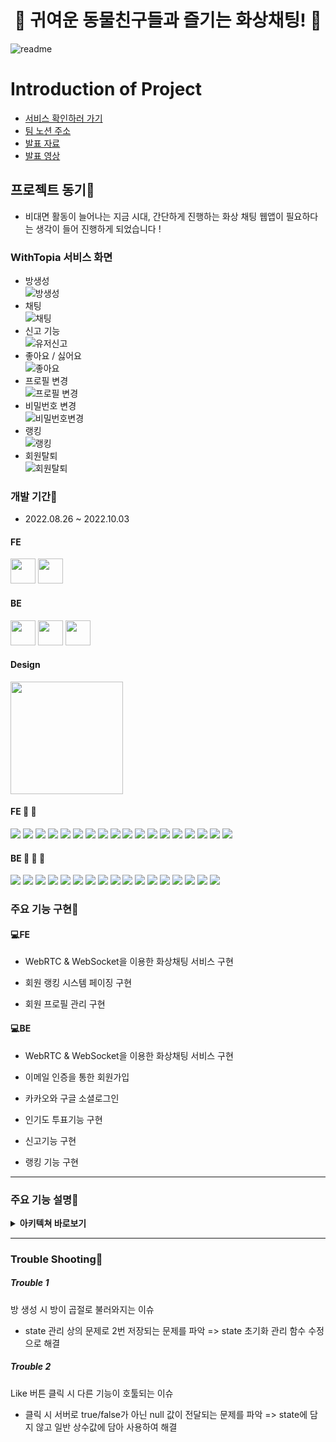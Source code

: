 <h1 style="text-align: center;">🌿 귀여운 동물친구들과 즐기는 화상채팅! 🌿</h1>

![readme](https://user-images.githubusercontent.com/103446802/193404269-46b95337-a95d-4120-9b4a-d6cf9034998b.jpg)

# Introduction of Project
 - [서비스 확인하러 가기](https://warmwinter.co.kr)
 - [팀 노션 주소](https://www.notion.so/WITHTOPIA-WITHTO-61cf100aa57f4f9ba7b0a161416915f8)
 - [발표 자료](https://docs.google.com/presentation/d/1lvsxPbOU7NUqNDmwWI6aHbP1O1ZOVq4g-PZD5NGICVM/edit?usp=sharing)
 - [발표 영상](https://www.youtube.com/watch?v=rjlHIKMyEDw)
## 프로젝트 동기📍
 - 비대면 활동이 늘어나는 지금 시대, 간단하게 진행하는 화상 채팅 웹앱이 필요하다는 생각이 들어 진행하게 되었습니다 !

### WithTopia 서비스 화면
- 방생성
  <br/>
  ![방생성](https://user-images.githubusercontent.com/79622280/194699492-65a1dccc-9f61-4be9-a639-dfb7c7299be0.gif)
  <br/>
- 채팅
  <br/>
  ![채팅](https://user-images.githubusercontent.com/79622280/194699390-056fe693-df23-47e1-8d75-5c32bf4e3a02.gif)
  <br/>
- 신고 기능
  <br/>
  ![유저신고](https://user-images.githubusercontent.com/79622280/194699415-14bfe333-59c9-43f7-86f1-820e79a6c1b0.gif)
  <br/>
- 좋아요 / 싫어요
  <br/>
  ![좋아요](https://user-images.githubusercontent.com/79622280/194699402-ce80b46b-1ecd-4401-a089-df3e8bc50db2.gif)
  <br/>
- 프로필 변경
  <br/>
  ![프로필 변경](https://user-images.githubusercontent.com/79622280/194699511-c3eaf850-cd91-428b-9511-a995228bbdb6.gif)
  <br/>
- 비밀번호 변경
  <br/>
  ![비밀번호변경](https://user-images.githubusercontent.com/79622280/194699520-d35ea28f-a298-4ab2-b6a1-bcaa89790914.gif)
  <br/>
- 랭킹
  <br/>
  ![랭킹](https://user-images.githubusercontent.com/79622280/194699503-51ba9419-3fe6-4785-a3a5-7e38a35ad54e.gif)
  <br/>
- 회원탈퇴
  <br/>
  ![회원탈퇴](https://user-images.githubusercontent.com/79622280/194699363-383f9cc3-f51f-4e9f-8b4b-795a6bfa29cd.gif)
  <br/>
### 개발 기간📍

- 2022.08.26 ~ 2022.10.03

#### FE
 <a href="https://github.com/hyunwung" target="_blank"><img height="40"  src="https://img.shields.io/static/v1?label=React&message=서현웅🍎 &color=61dafb&style=for-the-badge&>"/></a>
 <a href="https://github.com/Kim-wonder" target="_blank"><img height="40"  src="https://img.shields.io/static/v1?label=React&message=김혜진🥑 &color=61dafb&style=for-the-badge&>"/></a>
 
#### BE
 <a href="https://github.com/ckstn0225" target="_blank"><img height="40"  src="https://img.shields.io/static/v1?label=Spring&message=조원영🍋 &color=08CE5D&style=for-the-badge&>"/></a>
 <a href="https://github.com/neya0" target="_blank"><img height="40"  src="https://img.shields.io/static/v1?label=Spring&message=강지성🍊 &color=08CE5D&style=for-the-badge&>"/></a>
 <a href="https://github.com/picjoy" target="_blank"><img height="40"  src="https://img.shields.io/static/v1?label=Spring&message=강지영🍒 &color=08CE5D&style=for-the-badge&>"/></a>

#### Design 
<img width="180"  src="https://img.shields.io/static/v1?label=Design&message=정지현🥦 &color=FF7F50&style=for-the-badge&>"/></a>
<br />

#### **FE 🍎 🍇**
<p>
  <img src="https://img.shields.io/badge/JavaScript-F7DF1E?style=for-the-badge&logo=JavaScript&logoColor=black">
  <img src="https://img.shields.io/badge/React-61DAFB?style=for-the-badge&logo=React&logoColor=black">
  <img src="https://img.shields.io/badge/Create React App-09D3AC?style=for-the-badge&logo=Create React App&logoColor=black">
  <img src="https://img.shields.io/badge/Redux-764ABC?style=for-the-badge&logo=Redux&logoColor=white">
  <img src="https://img.shields.io/badge/Axios-5A29E4?style=for-the-badge&logo=Axios&logoColor=white">
  <img src="https://img.shields.io/badge/React Router-CA4245?style=for-the-badge&logo=React Router&logoColor=white">
  <img src="https://img.shields.io/badge/Yarn-2C8EBB?style=for-the-badge&logo=Yarn&logoColor=white">
  <img src="https://img.shields.io/badge/HTTPS-8BFCAB?style=for-the-badge&logo=HTTPS&logoColor=white">
  <img src="https://img.shields.io/badge/SASS-DB7093?style=for-the-badge&logo=SASS&logoColor=white">
  <img src="https://img.shields.io/badge/Visual Studio Code-007ACC?style=for-the-badge&logo=Visual Studio Code&logoColor=white">
  <img src="https://img.shields.io/badge/GitHub-121212?style=for-the-badge&logo=GitHub&logoColor=white">
  <img src="https://img.shields.io/badge/Figma-F24E1E?style=for-the-badge&logo=Figma&logoColor=white">
  <img src="https://img.shields.io/badge/Amazon S3-569A31?style=for-the-badge&logo=Amazon S3&logoColor=white">
  <img src="https://img.shields.io/badge/Cloud Front-FDC520?style=for-the-badge&logo=Cloud Front&logoColor=white">
  <img src="https://img.shields.io/badge/WebRTC-3F7CF6?style=for-the-badge&logo=WebRTC&logoColor=white">
  <img src="https://img.shields.io/badge/OPEN Vidu-3EF1AC?style=for-the-badge&logo=OPEN Vidu&logoColor=white">
  <img src="https://img.shields.io/badge/STOMP-313131?style=for-the-badge&logo=STOMP&logoColor=white">
  <img src="https://img.shields.io/badge/SockJS-313131?style=for-the-badge&logo=SockJS&logoColor=white">
</p>

#### **BE 🍋 🍊 🍒**
<p>
  <img src="https://img.shields.io/badge/Spring-A5E882?style=for-the-badge&logo=Spring&logoColor=black">
  <img src="https://img.shields.io/badge/Docker-76CBFD?style=for-the-badge&logo=Docker&logoColor=black">
  <img src="https://img.shields.io/badge/Intelli J-FA2C48?style=for-the-badge&logo=IntelliJS&logoColor=white">
  <img src="https://img.shields.io/badge/Amazon EC2-FDC959?style=for-the-badge&logo=Amazon EC2&logoColor=black">
  <img src="https://img.shields.io/badge/Amazon S3-569A31?style=for-the-badge&logo=Amazon S3&logoColor=white">
  <img src="https://img.shields.io/badge/Amazon RDS-547CFA?style=for-the-badge&logo=Amazon RDS&logoColor=white">
  <img src="https://img.shields.io/badge/Amazon ROUTER 53-FDD485?style=for-the-badge&logo=ROUTER 53r&logoColor=black">
  <img src="https://img.shields.io/badge/My SQL-FBBB5B?style=for-the-badge&logo=My SQL&logoColor=black">
  <img src="https://img.shields.io/badge/HTTPS-8BFCAB?style=for-the-badge&logo=HTTPS&logoColor=white">
  <img src="https://img.shields.io/badge/GitHub-121212?style=for-the-badge&logo=GitHub&logoColor=white">
  <img src="https://img.shields.io/badge/Git Action-0E0E0E?style=for-the-badge&logo=Git Action&logoColor=white">
  <img src="https://img.shields.io/badge/KURENTO-ECF79C?style=for-the-badge&logo=KURENTO&logoColor=black">
  <img src="https://img.shields.io/badge/Redis-F14C2E?style=for-the-badge&logo=Redis&logoColor=white">
  <img src="https://img.shields.io/badge/WebRTC-3F7CF6?style=for-the-badge&logo=WebRTC&logoColor=white">
  <img src="https://img.shields.io/badge/OPEN Vidu-3EF1AC?style=for-the-badge&logo=OPEN Vidu&logoColor=white">
  <img src="https://img.shields.io/badge/NGINX-19D982?style=for-the-badge&logo=NGINX&logoColor=black">
 <img src="https://img.shields.io/badge/AMAZON AWS-e61919?style=for-the-badge&logo=AMAZON AWS&logoColor=black">
</p>


### 주요 기능 구현📍
#### 💻**FE**

 - WebRTC & WebSocket을 이용한 화상채팅 서비스 구현

 - 회원 랭킹 시스템 페이징 구현

 - 회원 프로필 관리 구현



#### 💻**BE**

 - WebRTC & WebSocket을 이용한 화상채팅 서비스 구현
 
 - 이메일 인증을 통한 회원가입
 
 - 카카오와 구글 소셜로그인
 
 - 인기도 투표기능 구현 
 
 - 신고기능 구현
 
 - 랭킹 기능 구현
 

-----

### 주요 기능 설명📍
<details>
<summary> <b>아키텍쳐 바로보기</b> </summary>
  <img src="https://user-images.githubusercontent.com/103446802/194292784-61fc0f1c-7552-4f48-a2af-487fdfd70f90.jpeg"> 
</details>

----

### Trouble Shooting📍
##### Trouble 1
방 생성 시 방이 곱절로 불러와지는 이슈
- state 관리 상의 문제로 2번 저장되는 문제를 파악 => state 초기화 관리 함수 수정으로 해결

##### Trouble 2
Like 버튼 클릭 시 다른 기능이 호툴되는 이슈
- 클릭 시 서버로 true/false가 아닌 null 값이 전달되는 문제를 파악 => state에 담지 않고 일반 상수값에 담아 사용하여 해결
